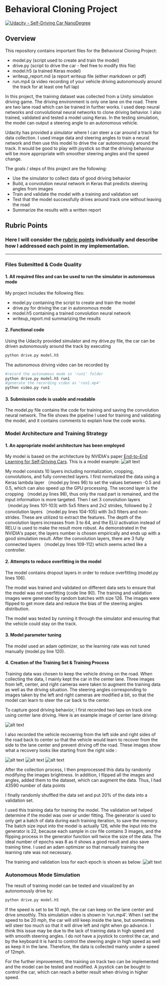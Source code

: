 # Behavioral Cloning Project

[![Udacity - Self-Driving Car NanoDegree](https://s3.amazonaws.com/udacity-sdc/github/shield-carnd.svg)](http://www.udacity.com/drive)

Overview
---
This repository contains important files for the Behavioral Cloning Project:
* model.py (script used to create and train the model)
* drive.py (script to drive the car - feel free to modify this file)
* model.h5 (a trained Keras model)
* writeup_report.md (a report writeup file (either markdown or pdf)
* run.mp4 (a video recording of your vehicle driving autonomously around the track for at least one full lap)

In this project, the training dataset was collected from a Unity simulation driving game. The driving environment is only one lane on the road. There are two lane road which can be trained in further works. I used deep neural networks and convolutional neural networks to clone driving behavior. I also trained, validated and tested a model using Keras. In the testing simulation, the model can output a steering angle to an autonomous vehicle.

Udacity has provided a simulator where I can steer a car around a track for data collection. I used image data and steering angles to train a neural network and then use this model to drive the car autonomously around the track. It would be good to play with joystick so that the driving behaviour will be more appropriate with smoother steering angles and the speed change.

The goals / steps of this project are the following:
* Use the simulator to collect data of good driving behavior
* Build, a convolution neural network in Keras that predicts steering angles from images
* Train and validate the model with a training and validation set
* Test that the model successfully drives around track one without leaving the road
* Summarize the results with a written report


[//]: # (Image References)

[image1]: ./report_images/model_architecture.jpeg "Model Architecture Reference"
[image2]: ./report_images/center_drive.jpg "Center Lane Drive"
[image3]: ./report_images/left_recovery1.jpg "Recovery Image"
[image4]: ./report_images/left_recovery2.jpg "Recovery Image"
[image5]: ./report_images//left_recovery3.jpg "Recovery Image"
[image6]: ./report_images/loss_result.png  "Loss Result"

## Rubric Points
### Here I will consider the [rubric points](https://review.udacity.com/#!/rubrics/432/view) individually and describe how I addressed each point in my implementation.  

---
### Files Submitted & Code Quality

#### 1. All required files and can be used to run the simulator in autonomous mode

My project includes the following files:
* model.py containing the script to create and train the model
* drive.py for driving the car in autonomous mode
* model.h5 containing a trained convolution neural network 
* writeup_report.md summarizing the results

#### 2. Functional code
Using the Udacity provided simulator and my drive.py file, the car can be driven autonomously around the track by executing 
```sh
python drive.py model.h5
```

The autonomous driving video can be recorded by 
```sh
#record the autonomous mode in 'run1' folder
python drive.py model.h5 run1
#generate the recording video as 'run1.mp4'
python video.py run1
```

#### 3. Submission code is usable and readable

The model.py file contains the code for training and saving the convolution neural network. 
The file shows the pipeline I used for training and validating the model, and it contains comments to explain how the code works.

### Model Architecture and Training Strategy

#### 1. An appropriate model architecture has been employed
[1]: https://images.nvidia.com/content/tegra/automotive/images/2016/solutions/pdf/end-to-end-dl-using-px.pdf "Nvidia reference link"

My model is based on the architecture by NVIDIA's paper [End-to-End Learning for Self-Driving Cars][1]. This is a 
model example:
![alt text][image1] 

My model consists 10 layers including normalization, cropping, convolutions, and fully connected layers. I first 
normalized the data using a Keras lambda layer （model.py lines 96) to set the values between -0.5 and 0.5, which can 
also speed up the GPU processing. The second layer is the cropping （model.py lines 98), thus only the road part is 
remained, and the input information is more targeted. Then I set 3 convolution layers （model.py lines 101-103) with 5x5 
filters and 2x2 strides, followed by 2 convolution layers （model.py lines 104-105) with 3x3 filters and 
non-strides. These are utilized to extract the features. The depth of the convolution layers increases from 3 to 64, 
and the ELU activation instead of RELU is used to make the result more robust. As demonstrated in the NVIDIA's paper,
 the layers number is chosen empirically and ends up with a good simulation result. After the convolution layers, there 
are 3 fully connected layers （model.py lines 109-112) which seems acted like a controller. 


#### 2. Attempts to reduce overfitting in the model

The model contains dropout layers in order to reduce overfitting (model.py lines 106). 

The model was trained and validated on different data sets to ensure that the model was not overfitting (code line 
90). The training and validation images were generated by random batches with size 126. The images were flipped to 
get more data and reduce the bias of the steering angles distribution. 

The model was tested by running it through the simulator and ensuring that the vehicle could stay on the track.

#### 3. Model parameter tuning

The model used an adam optimizer, so the learning rate was not tuned manually (model.py line 120).

#### 4. Creation of the Training Set & Training Process

Training data was chosen to keep the vehicle driving on the road. When collecting the data, I mainly kept the car in 
the center lane. Three images from left, center, and right cameras were taken to augment the training data as 
well as the driving situation. The steering angles corresponding to images taken by the left and right cameras are 
modified a bit, so that the model can learn to steer the car back to the center. 

To capture good driving behavior, I first recorded two laps on track one using center lane driving. Here is an example 
image of center lane driving:

![alt text][image2]

I also recorded the vehicle recovering from the left side and right sides of the road back to center so that the 
vehicle would learn to recover from the side to the lane center and prevent driving off the road. These images show what a 
recovery looks like starting from the right side :

![alt text][image3]
![alt text][image4]
![alt text][image5]

After the collection process, I then preprocessed this data by randomly modifying the
 images brightness. In addition, I flipped all the images and angles, added them to the dataset, which can augment 
 the data. Thus, I had 43590 number of data points


I finally randomly shuffled the data set and put 20% of the data into a validation set. 

I used this training data for training the model. The validation set helped determine if the model was over or under fitting. 
The generator is used to only get a batch of data during each training iteration, to save the memory. The batch size 
input into the model is actually 126, while the input into the generator is 22, because each sample in csv file 
contains 3 images, and the flipping process in the generator function will twice the size of the data. The ideal number of epochs was 8 as it shows a good result 
and also save training time. I used an adam optimizer so that manually training the learning rate was not necessary. 

The training and validation loss for each epoch is shown as below:
![alt text][image6]


### Autonomous Mode Simulation 

The result of training model can be tested and visualized by an autonomously drive by: 
```sh
python drive.py model.h5
```
If the speed is set to be 10 mph, the car can keep on the lane center and drive smoothly. This simulation video is 
shown in 'run.mp4'. When I set the speed to be 20 mph, the car will still keep inside the lane, but sometimes will 
steer too much so that it will drive left and right when go advance. I think this issue may be due to the lack of 
training data in high speed and with smooth steering angles. I do not have a joystick to control the car, and by the 
keyboard it is hard to control the steering angle in high speed as well as keep it in the lane. Therefore, the data is collected 
mainly under a speed of 12mph. 

For the further improvement, the training on track two can be implemented and the model can be tested and modified. A
 joystick can be bought to control the car, which can reach a better result when driving in higher speed.
